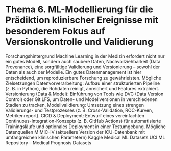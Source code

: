 # Thema 6. ML-Modellierung für die Prädiktion klinischer Ereignisse mit besonderem Fokus auf Versionskontrolle und Validierung
Forschungshintergrund
Machine Learning in der Medizin erfordert nicht nur ein gutes Modell, sondern auch saubere Daten, Nachvollziehbarkeit (Data Provenance), eine sorgfältige Validierung und Versionierung – sowohl der Daten als auch der Modelle. Ein gutes Datenmanagement ist hier entscheidend, um reproduzierbare Forschung zu gewährleisten.
Mögliche Zielsetzungen
Datenvorverarbeitung: Aufbau einer strukturierten Pipeline (z. B. in Python), die Rohdaten reinigt, anreichert und Features extrahiert.
Versionierung (Data & Model): Einführung von Tools wie DVC (Data Version Control) oder Git LFS, um Daten- und Modellversionen in verschiedenen Stadien zu tracken.
Modellvalidierung: Umsetzung eines strengen Validierungs- und Testprozesses (z. B. Cross-Validation, ROC-Kurven, Metrikenreport).
CICD & Deployment: Entwurf eines vereinfachten Continuous-Integration-Konzepts (z. B. GitHub Actions) für automatisierte Trainingsläufe und optionales Deployment in einer Testumgebung.
Mögliche Datenquellen
MIMIC-IV (aktuellere Version der ICU-Datenbank mit umfangreichen klinischen Parametern)
Kaggle Medical ML Datasets
UCI ML Repository – Medical Prognosis Datasets
